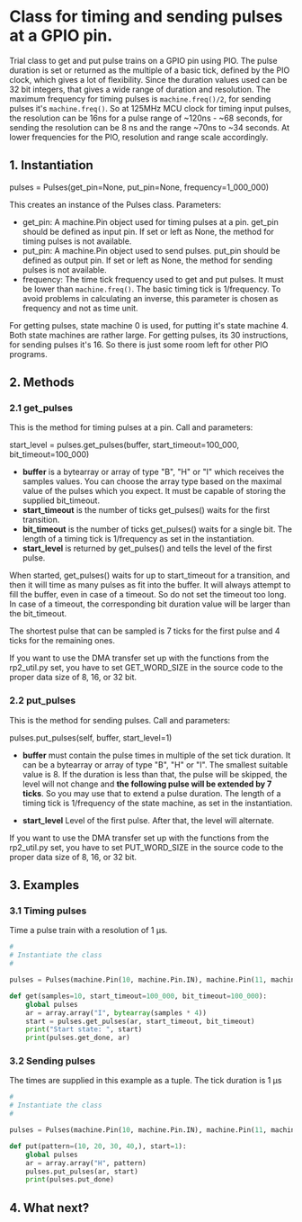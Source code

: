 # Class for timing and sending pulses at a GPIO pin.

Trial class to get and put pulse trains on a GPIO pin
using PIO. The pulse duration is set or returned as
the multiple of a basic tick, defined by the PIO clock,
which gives a lot of flexibility. Since the duration values
used can be 32 bit integers, that gives a wide range of
duration and resolution. The maximum frequency for timing
pulses is `machine.freq()/2`, for sending pulses it's
`machine.freq()`. So at 125MHz MCU clock
for timing input pulses, the resolution can be 16ns
for a pulse range of ~120ns - ~68 seconds, for sending
the resolution can be 8 ns and the range ~70ns to ~34 seconds.
At lower frequencies for the PIO, resolution and range
scale accordingly.

## 1. Instantiation

pulses = Pulses(get_pin=None, put_pin=None, frequency=1_000_000)

This creates an instance of the Pulses class. Parameters:

- get_pin: A machine.Pin object used for timing pulses at a pin. get_pin should be defined as input pin. If set or left as None, the method for timing pulses is not available.
- put_pin: A machine.Pin object used to send pulses. put_pin should be defined as output pin. If set or left as None, the method for sending pulses is not available.
- frequency: The time tick frequency used to get and put pulses. It must be lower than `machine.freq()`. The basic timing tick is 1/frequency. To avoid problems in calculating an inverse, this parameter is chosen as frequency and not as time unit.

For getting pulses, state machine 0 is used, for putting it's state machine 4. Both state machines are rather large. For getting pulses, its 30 instructions, for sending pulses it's 16. So there is just some room left for other PIO programs.

## 2. Methods

### 2.1 **get_pulses**

This is the method for timing pulses at a pin. Call and parameters:

start_level = pulses.get_pulses(buffer, start_timeout=100_000, bit_timeout=100_000)

- **buffer** is a bytearray or array of type "B", "H" or "I" which receives the samples values. You can choose the array type based on the maximal value of the pulses which you expect. It must be capable of storing the supplied bit_timeout.
- **start_timeout** is the number of ticks get_pulses() waits for the first transition.
- **bit_timeout** is the number of ticks get_pulses() waits for a single bit. The length of a timing tick is 1/frequency as set in the instantiation.
- **start_level** is returned by get_pulses() and tells the level of the first pulse.

When started, get_pulses() waits for up to start_timeout for a transition, and then it will time as many pulses as fit into the buffer. It will always attempt to fill the buffer, even in case of a timeout. So do not set the timeout too long. In case of a timeout, the corresponding bit duration value will be larger than the bit_timeout.

The shortest pulse that can be sampled is 7 ticks for the first pulse and 4 ticks for the remaining ones.  

If you want to use the DMA transfer set up with the functions from the rp2_util.py set, you have to set GET_WORD_SIZE in the source code to the proper data size of 8, 16, or 32 bit.

### 2.2 **put_pulses**

This is the method for sending pulses. Call and parameters:

pulses.put_pulses(self, buffer, start_level=1)

- **buffer** must contain the pulse times in multiple of the set tick duration. It can be a bytearray or array of type "B", "H" or "I". The smallest suitable value is 8. If the duration is less than that, the pulse will be skipped, the level will not change and **the following pulse will be extended by 7 ticks**. So you may use that to extend a pulse duration.  The length of a timing tick is 1/frequency of the state machine, as set in the instantiation.

- **start_level** Level of the first pulse. After that, the level will alternate.  

If you want to use the DMA transfer set up with the functions from the rp2_util.py set, you have to set PUT_WORD_SIZE in the source code to the proper data size of 8, 16, or 32 bit.


## 3. Examples

### 3.1 **Timing pulses**

Time a pulse train with a resolution of 1 µs.

```python
#
# Instantiate the class
#

pulses = Pulses(machine.Pin(10, machine.Pin.IN), machine.Pin(11, machine.Pin.OUT), sm_freq=1_000_000)

def get(samples=10, start_timeout=100_000, bit_timeout=100_000):
    global pulses
    ar = array.array("I", bytearray(samples * 4))
    start = pulses.get_pulses(ar, start_timeout, bit_timeout)
    print("Start state: ", start)
    print(pulses.get_done, ar)
```

### 3.2 **Sending pulses**

The times are supplied in this example as a tuple. The tick duration is 1 µs
```python
#
# Instantiate the class
#

pulses = Pulses(machine.Pin(10, machine.Pin.IN), machine.Pin(11, machine.Pin.OUT), sm_freq=1_000_000)

def put(pattern=(10, 20, 30, 40,), start=1):
    global pulses
    ar = array.array("H", pattern)
    pulses.put_pulses(ar, start)
    print(pulses.put_done)
```

## 4. What next?

